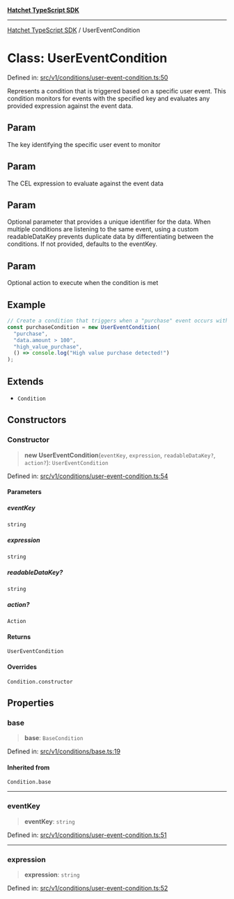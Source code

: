 [**Hatchet TypeScript SDK**](../README.md)

***

[Hatchet TypeScript SDK](../README.md) / UserEventCondition

# Class: UserEventCondition

Defined in: [src/v1/conditions/user-event-condition.ts:50](https://github.com/hatchet-dev/hatchet/blob/0288a24f2e9f14787135b399bd47182f4d1260d9/sdks/typescript/src/v1/conditions/user-event-condition.ts#L50)

Represents a condition that is triggered based on a specific user event.
This condition monitors for events with the specified key and evaluates
any provided expression against the event data.

## Param

The key identifying the specific user event to monitor

## Param

The CEL expression to evaluate against the event data

## Param

Optional parameter that provides a unique identifier for the data.
                       When multiple conditions are listening to the same event, using a custom
                       readableDataKey prevents duplicate data by differentiating between the conditions.
                       If not provided, defaults to the eventKey.

## Param

Optional action to execute when the condition is met

## Example

```ts
// Create a condition that triggers when a "purchase" event occurs with amount > 100
const purchaseCondition = new UserEventCondition(
  "purchase",
  "data.amount > 100",
  "high_value_purchase",
  () => console.log("High value purchase detected!")
);
```

## Extends

- `Condition`

## Constructors

### Constructor

> **new UserEventCondition**(`eventKey`, `expression`, `readableDataKey?`, `action?`): `UserEventCondition`

Defined in: [src/v1/conditions/user-event-condition.ts:54](https://github.com/hatchet-dev/hatchet/blob/0288a24f2e9f14787135b399bd47182f4d1260d9/sdks/typescript/src/v1/conditions/user-event-condition.ts#L54)

#### Parameters

##### eventKey

`string`

##### expression

`string`

##### readableDataKey?

`string`

##### action?

`Action`

#### Returns

`UserEventCondition`

#### Overrides

`Condition.constructor`

## Properties

### base

> **base**: `BaseCondition`

Defined in: [src/v1/conditions/base.ts:19](https://github.com/hatchet-dev/hatchet/blob/0288a24f2e9f14787135b399bd47182f4d1260d9/sdks/typescript/src/v1/conditions/base.ts#L19)

#### Inherited from

`Condition.base`

***

### eventKey

> **eventKey**: `string`

Defined in: [src/v1/conditions/user-event-condition.ts:51](https://github.com/hatchet-dev/hatchet/blob/0288a24f2e9f14787135b399bd47182f4d1260d9/sdks/typescript/src/v1/conditions/user-event-condition.ts#L51)

***

### expression

> **expression**: `string`

Defined in: [src/v1/conditions/user-event-condition.ts:52](https://github.com/hatchet-dev/hatchet/blob/0288a24f2e9f14787135b399bd47182f4d1260d9/sdks/typescript/src/v1/conditions/user-event-condition.ts#L52)
